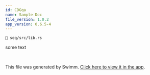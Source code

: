 ```yaml
---
id: CDGqa
name: Sample Doc
file_version: 1.0.2
app_version: 0.6.5-4
---
```


`📄 seq/src/lib.rs`

some text

<br/>

This file was generated by Swimm. [Click here to view it in the app](https://app.swimm.io/repos/Z2l0aHViJTNBJTNBcHJvYy1tYWNyby13b3Jrc2hvcCUzQSUzQVlhcm9uV2l0dGVuc3RlaW4=/docs/CDGqa).